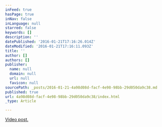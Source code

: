 ```yaml
---
inFeed: true
hasPage: true
inNav: false
inLanguage: null
starred: false
keywords: []
description: ''
datePublished: '2016-01-21T17:16:26.014Z'
dateModified: '2016-01-21T17:16:11.093Z'
title: ''
author: []
authors: []
publisher:
  name: null
  domain: null
  url: null
  favicon: null
sourcePath: _posts/2016-01-21-4a98d08d-facf-4e98-98bb-29d050da9c38.md
published: true
url: 4a98d08d-facf-4e98-98bb-29d050da9c38/index.html
_type: Article

---
```

[Video post.][0]

[0]: https://www.youtube.com/watch?v=FH-WWPSIJr8